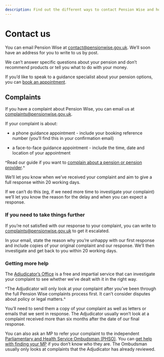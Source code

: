 ```yaml
---
description: Find out the different ways to contact Pension Wise and how to make a complaint.
---
```

# Contact us

You can email Pension Wise at <contact@pensionwise.gov.uk>. We’ll soon have an address for you to write to us by post.

We can’t answer specific questions about your pension and don’t recommend products or tell you what to do with your money.

If you’d like to speak to a guidance specialist about your pension options, you can [book an appointment](/appointments).

## Complaints

If you have a complaint about Pension Wise, you can email us at <complaints@pensionwise.gov.uk>.

If your complaint is about:

- a phone guidance appointment - include your booking reference number (you’ll find this in your confirmation email)

- a face-to-face guidance appointment - include the time, date and location of your appointment

^Read our guide if you want to [complain about a pension or pension provider](/pension-complaints).^

We’ll let you know when we’ve received your complaint and aim to give a full response within 20 working days.

If we can’t do this (eg, if we need more time to investigate your complaint) we’ll let you know the reason for the delay and when you can expect a response.

### If you need to take things further

If you’re not satisfied with our response to your complaint, you can write to <complaints@pensionwise.gov.uk> to get it escalated.

In your email, state the reason why you’re unhappy with our first response and include copies of your original complaint and our response. We’ll then investigate and get back to you within 20 working days.

### Getting more help

The [Adjudicator’s Office](http://www.adjudicatorsoffice.gov.uk) is a free and impartial service that can investigate your complaint to see whether we’ve dealt with it in the right way.

^The Adjudicator will only look at your complaint after you’ve been through the full Pension Wise complaints process first. It can’t consider disputes about policy or legal matters.^

You’ll need to send them a copy of your complaint as well as letters or emails that we sent in response. The Adjudicator usually won’t look at a complaint received more than six months after the date of our final response.

You can also ask an MP to refer your complaint to the independent [Parliamentary and Health Service Ombudsman (PHSO)](http://www.ombudsman.org.uk). You can [get help with finding your MP](http://www.parliament.uk/mps-lords-and-offices/mps/) if you don’t know who they are. The Ombudsman usually only looks at complaints that the Adjudicator has already reviewed.
